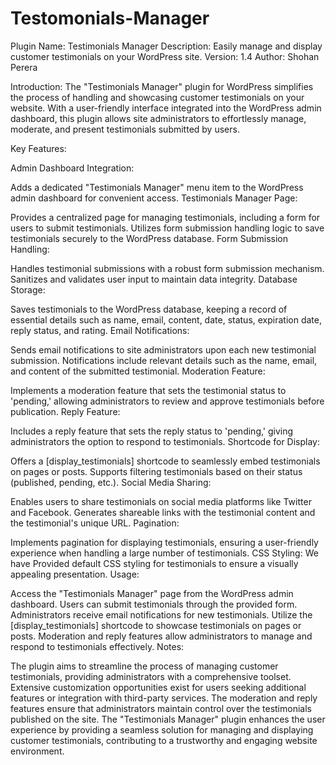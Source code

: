 # Testomonials-Manager
Plugin Name: Testimonials Manager
Description: Easily manage and display customer testimonials on your WordPress site.
Version: 1.4
Author: Shohan Perera

Introduction:
The "Testimonials Manager" plugin for WordPress simplifies the process of handling and showcasing customer testimonials on your website. With a user-friendly interface integrated into the WordPress admin dashboard, this plugin allows site administrators to effortlessly manage, moderate, and present testimonials submitted by users.

Key Features:

Admin Dashboard Integration:

Adds a dedicated "Testimonials Manager" menu item to the WordPress admin dashboard for convenient access.
Testimonials Manager Page:

Provides a centralized page for managing testimonials, including a form for users to submit testimonials.
Utilizes form submission handling logic to save testimonials securely to the WordPress database.
Form Submission Handling:

Handles testimonial submissions with a robust form submission mechanism.
Sanitizes and validates user input to maintain data integrity.
Database Storage:

Saves testimonials to the WordPress database, keeping a record of essential details such as name, email, content, date, status, expiration date, reply status, and rating.
Email Notifications:

Sends email notifications to site administrators upon each new testimonial submission.
Notifications include relevant details such as the name, email, and content of the submitted testimonial.
Moderation Feature:

Implements a moderation feature that sets the testimonial status to 'pending,' allowing administrators to review and approve testimonials before publication.
Reply Feature:

Includes a reply feature that sets the reply status to 'pending,' giving administrators the option to respond to testimonials.
Shortcode for Display:

Offers a [display_testimonials] shortcode to seamlessly embed testimonials on pages or posts.
Supports filtering testimonials based on their status (published, pending, etc.).
Social Media Sharing:

Enables users to share testimonials on social media platforms like Twitter and Facebook.
Generates shareable links with the testimonial content and the testimonial's unique URL.
Pagination:

Implements pagination for displaying testimonials, ensuring a user-friendly experience when handling a large number of testimonials.
CSS Styling:
We have Provided default CSS styling for testimonials to ensure a visually appealing presentation.
Usage:

Access the "Testimonials Manager" page from the WordPress admin dashboard.
Users can submit testimonials through the provided form.
Administrators receive email notifications for new testimonials.
Utilize the [display_testimonials] shortcode to showcase testimonials on pages or posts.
Moderation and reply features allow administrators to manage and respond to testimonials effectively.
Notes:

The plugin aims to streamline the process of managing customer testimonials, providing administrators with a comprehensive toolset.
Extensive customization opportunities exist for users seeking additional features or integration with third-party services.
The moderation and reply features ensure that administrators maintain control over the testimonials published on the site.
The "Testimonials Manager" plugin enhances the user experience by providing a seamless solution for managing and displaying customer testimonials, contributing to a trustworthy and engaging website environment.
